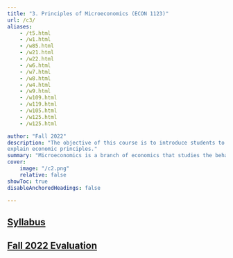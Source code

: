 ```yaml
---
title: "3. Principles of Microeconomics (ECON 1123)" 
url: /c3/
aliases: 
    - /t5.html
    - /w1.html
    - /w85.html
    - /w21.html
    - /w22.html
    - /w6.html
    - /w7.html
    - /w8.html
    - /w4.html
    - /w9.html
    - /w109.html
    - /w119.html
    - /w105.html
    - /w125.html
    - /w125.html

author: "Fall 2022"
description: "The objective of this course is to introduce students to basic microeconomic concepts and prepare them for future economic classes. By the end of this class, students should be able to understand microeconomic theory and its applications, prepare and understand basic equilibrium graphs, relate economic topics to real world situations, and 
explain economic principles." 
summary: "Microeconomics is a branch of economics that studies the behavior of individuals and businesses and how decisions are made based on the allocation of limited resources.  Microeconomics examines how these decisions and behaviors affect the supply and demand for goods and services, which determine the prices we pay." 
cover:
    image: "/c2.png"
    relative: false
showToc: true
disableAnchoredHeadings: false

---
```



## [Syllabus](/Syllabus_Fall_2022_ECON_1123.pdf)

## [Fall 2022 Evaluation](/Eval_Fall_2022_ECON_1123.pdf)


